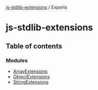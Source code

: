 [js-stdlib-extensions](/docs/README.md) / Exports

# js-stdlib-extensions

## Table of contents

### Modules

- [ArrayExtensions](/docs/modules/ArrayExtensions.md)
- [ObjectExtensions](/docs/modules/ObjectExtensions.md)
- [StringExtensions](/docs/modules/StringExtensions.md)
